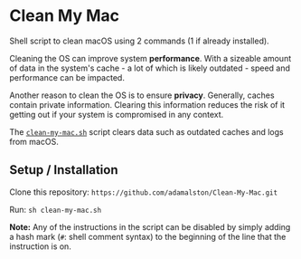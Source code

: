 # Clean My Mac

Shell script to clean macOS using 2 commands (1 if already installed).

Cleaning the OS can improve system **performance**. With a sizeable amount of data in the system's cache - a lot of which is likely outdated - speed and performance can be impacted.

Another reason to clean the OS is to ensure **privacy**. Generally, caches contain private information. Clearing this information reduces the risk of it getting out if your system is compromised in any context.

The [`clean-my-mac.sh`](clean-my-mac.sh) script clears data such as outdated caches and logs from macOS.

## Setup / Installation

Clone this repository: `https://github.com/adamalston/Clean-My-Mac.git`

Run: `sh clean-my-mac.sh`

**Note:** Any of the instructions in the script can be disabled by simply adding a hash mark (`#`: shell comment syntax) to the beginning of the line that the instruction is on.
